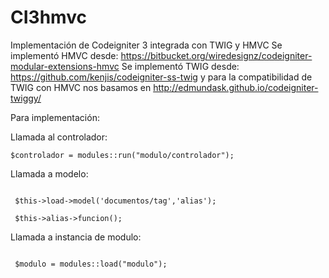 # CI3hmvc
Implementación de Codeigniter 3 integrada con TWIG y HMVC
Se implementó HMVC desde:
https://bitbucket.org/wiredesignz/codeigniter-modular-extensions-hmvc
Se implementó TWIG desde:
https://github.com/kenjis/codeigniter-ss-twig
y para la compatibilidad de TWIG con HMVC nos basamos en 
http://edmundask.github.io/codeigniter-twiggy/

Para implementación:

Llamada al controlador:

  <code>$controlador = modules::run("modulo/controlador");</code>

Llamada a modelo:

<code>
 $this->load->model('documentos/tag','alias'); 
</code>

<code>
 $this->alias->funcion();
</code>

Llamada a instancia de modulo:

<code>
 $modulo = modules::load("modulo");
</code>
